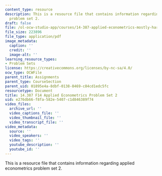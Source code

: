 ```yaml
---
content_type: resource
description: This is a resource file that contains information regarding applied econometrics
  problem set 2.
draft: false
file: /ol-ocw-studio-app/courses/14-387-applied-econometrics-mostly-harmless-big-data-fall-2014/e276db66f8fa582e5407c1d846389f74_MIT14_387F14_Problemset2.pdf
file_size: 223896
file_type: application/pdf
image_metadata:
  caption: ''
  credit: ''
  image-alt: ''
learning_resource_types:
- Problem Sets
license: https://creativecommons.org/licenses/by-nc-sa/4.0/
ocw_type: OCWFile
parent_title: Assignments
parent_type: CourseSection
parent_uid: 01895e4a-8dbf-0138-8469-c84cd1edc5fc
resourcetype: Document
title: 14.387 F14 Applied Econometrics Problem Set 2
uid: e276db66-f8fa-582e-5407-c1d846389f74
video_files:
  archive_url: ''
  video_captions_file: ''
  video_thumbnail_file: ''
  video_transcript_file: ''
video_metadata:
  source: ''
  video_speakers: ''
  video_tags: ''
  youtube_description: ''
  youtube_id: ''
---
```

This is a resource file that contains information regarding applied econometrics problem set 2.
